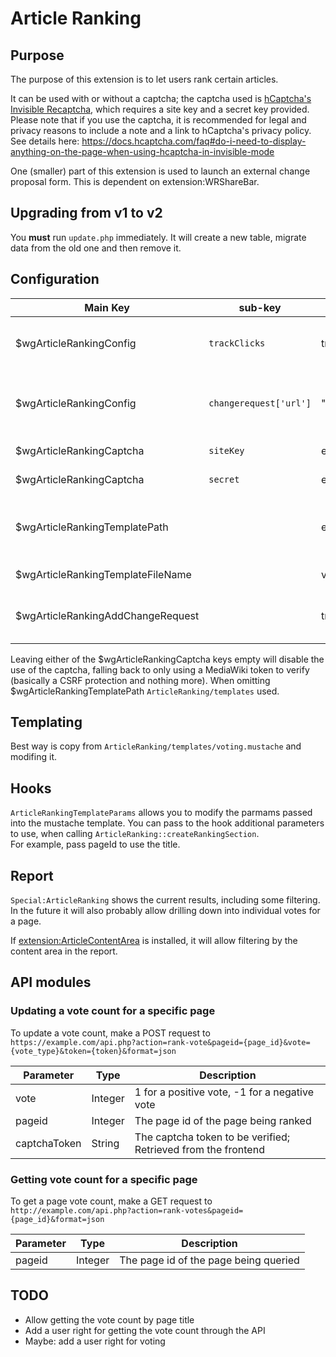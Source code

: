 # Article Ranking

## Purpose

The purpose of this extension is to let users rank certain articles.

It can be used with or without a captcha; the captcha used is [hCaptcha's
Invisible Recaptcha](https://docs.hcaptcha.com/invisible),
which requires a site key and a secret key provided.
Please note that if you use the captcha, it is recommended for legal and privacy reasons to include
a note and a link to hCaptcha's privacy policy. See details here:
https://docs.hcaptcha.com/faq#do-i-need-to-display-anything-on-the-page-when-using-hcaptcha-in-invisible-mode

One (smaller) part of this extension is used to launch an external change proposal form.
This is dependent on extension:WRShareBar.

## Upgrading from v1 to v2
You __must__ run `update.php` immediately. It will create a new table, migrate data from the old one and then remove it.

## Configuration

| Main Key                 | sub-key                | default                 | description                                    |
|--------------------------|------------------------|-------------------------|------------------------------------------------|
| $wgArticleRankingConfig  | `trackClicks`          | true                    | whether to use Google Analytics to track votes |
| $wgArticleRankingConfig  | `changerequest['url']` | "/forms/ChangeRequest/" | the location of the change request form        |
| $wgArticleRankingCaptcha | `siteKey`              | empty                   | Captcha site key                               |
| $wgArticleRankingCaptcha | `secret`               | empty                   | Captcha secret key                             |
| $wgArticleRankingTemplatePath |                | empty                   | Path of directory includes template file.
| $wgArticleRankingTemplateFileName |                | voting                   | mustache file name
| $wgArticleRankingAddChangeRequest |                | true                   | If to add change request part

Leaving either of the $wgArticleRankingCaptcha keys empty will disable
the use of the captcha, falling back to only using a MediaWiki token
to verify (basically a CSRF protection and nothing more).
When omitting  $wgArticleRankingTemplatePath `ArticleRanking/templates` used.

## Templating  
Best way is copy from `ArticleRanking/templates/voting.mustache` and modifing it.

## Hooks
`ArticleRankingTemplateParams` allows you to modify the parmams passed into the mustache template. You can pass to the hook additional parameters to use, when calling `ArticleRanking::createRankingSection`.  
For example, pass pageId to use the title.


## Report
`Special:ArticleRanking` shows the current results, including some filtering.
In the future it will also probably allow drilling down into individual votes for a page.

If [extension:ArticleContentArea](https://github.com/kolzchut/mediawiki-extensions-ArticleContentArea)
is installed, it will allow filtering by the content area in the report. 


## API modules

### Updating a vote count for a specific page
To update a vote count, make a POST request to
`https://example.com/api.php?action=rank-vote&pageid={page_id}&vote={vote_type}&token={token}&format=json`

| Parameter    | Type    | Description                                                   |
|--------------|---------|---------------------------------------------------------------|
| vote         | Integer | 1 for a positive vote, -1 for a negative vote                 |
| pageid       | Integer | The page id of the page being ranked                          |
| captchaToken | String  | The captcha token to be verified; Retrieved from the frontend |

### Getting vote count for a specific page
To get a page vote count, make a GET request to `http://example.com/api.php?action=rank-votes&pageid={page_id}&format=json`

| Parameter  | Type    | Description                           |
|------------|---------|---------------------------------------|
| pageid     | Integer | The page id of the page being queried |


## TODO
- Allow getting the vote count by page title
- Add a user right for getting the vote count through the API
- Maybe: add a user right for voting
